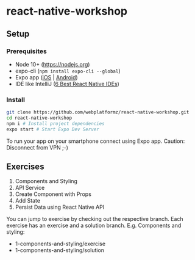 # react-native-workshop
## Setup
### Prerequisites
* Node 10+ (https://nodejs.org)
* expo-cli (`npm install expo-cli --global`)
* Expo app ([iOS](https://itunes.apple.com/app/apple-store/id982107779) | [Android](https://play.google.com/store/apps/details?id=host.exp.exponent&referrer=www))
* IDE like IntelliJ ([6 Best React Native IDEs](https://www.slant.co/topics/5864/~react-native-ide))

### Install
```sh
git clone https://github.com/webplatformz/react-native-workshop.git
cd react-native-workshop
npm i # Install project dependencies
expo start # Start Expo Dev Server
```
To run your app on your smartphone connect using Expo app. Caution: Disconnect from VPN ;-)

## Exercises
1. Components and Styling
2. API Service
3. Create Component with Props
4. Add State
5. Persist Data using React Native API

You can jump to exercise by checking out the respective branch. Each exercise has an exercise and a solution branch.
E.g. Components and styling:
* 1-components-and-styling/exercise
* 1-components-and-styling/solution
